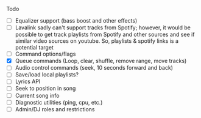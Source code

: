 Todo

- [ ] Equalizer support (bass boost and other effects)
- [ ] Lavalink sadly can't support tracks from Spotify; however, it would be possible to get track playlists from Spotify and other sources and see if similar video sources on youtube. So, playlists & spotify links is a potential target
- [ ] Command options/flags
- [x] Queue commands (Loop, clear, shuffle, remove range, move tracks)
- [ ] Audio control commands (seek, 10 seconds forward and back)
- [ ] Save/load local playlists?
- [ ] Lyrics API
- [ ] Seek to position in song
- [ ] Current song info
- [ ] Diagnostic utilities (ping, cpu, etc.)
- [ ] Admin/DJ roles and restrictions
